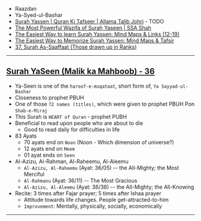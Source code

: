    * Raazdan
   * Ya-Syed-ul-Bashar 
   * [Surah Yassen | Quran Ki Tafseer | Allama Talib Johri](https://www.youtube.com/watch?v=GoB-ZbbhYZY) - TODO
   * [The Most Powerful Wazifa of Surah Yaseen | SSA Shah](https://www.youtube.com/watch?v=VPAtsLjw4FE)
   * [The Easiest Way to learn Surah Yassen: Mind Maps & Links (12-19)](https://www.youtube.com/watch?v=ZbiShYWPKeE)
   * [The Easiest Way to Memorize Surah Yassen: Mind Maps & Tafsir](https://www.youtube.com/watch?v=-7lzCmJ2ovE&list=PLF13cAKvQBLA23ap4K2SNXQlG2zwVmGW_&index=2)
   * [37. Surah As-Saaffaat (Those drawn up in Ranks)](https://quranwbw.com/37)

***

## [Surah YaSeen (Malik ka Mahboob) - 36](https://quran.com/36)
* Ya-Seen is one of the `haroof-e-muqataat`, short form of, `Ya Sayyad-ul-Bashar`
* Closeness to prophet PBUH
* One of those `72 names (titles)`, which were given to prophet PBUH Pon `Shab-e-Miraj`
* This Surah is `HEART of Quran` - prophet PUBH
* Beneficial to read upon people who are about to die
    * Good to read daily for difficulties in life
* 83 Ayats
   * 70 ayats end on `Noon` (Noon - Which dimension of universe?)
   * 12 ayats end on `Meem`
   * 01 ayat ends on `Seen`
* Al-Azizu, Al-Rahman, Al-Raheemu, Al-Aleemu
    * `Al-Azizu, Al-Raheemu` (Ayat: 36/05) -- the All-Mighty; the Most Merciful
    * `Al-Rahmanu` (Ayat: 36/11) -- The Most Gracious
    * `Al-Azizu, Al-Aleemu` (Ayat: 36/38) -- the All-Mighty; the All-Knowing
* Recite: 3 times after Fajar prayer; 5 times after Ishaa prayer
    * Attitude towards life changes. People get-attracted-to-him
    * `Improvement`: Mentally, physically, socially, economically

***
